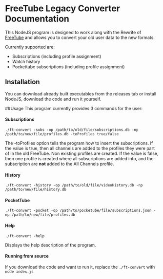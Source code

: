 # FreeTube Legacy Converter Documentation
This NodeJS program is designed to work along with the Rewrite of [FreeTube](https://github.com/FreeTubeApp/FreeTube) and allows you to convert your old user data to the new formats.

Currently supported are:
* Subscriptions (including profile assignment)
* Watch history
* Pockettube subscriptions (including profile assignment)


## Installation
You can download already built executables from the releases tab or install NodeJS, download the code and run it yourself.

##Usage
This program currently provides 3 commands for the user:
#### Subscriptions
`./ft-convert -subs -op /path/to/old/file/subscriptions.db -np /path/to/new/file/profiles.db -toProfiles true/false`

The -toProfiles option tells the program how to insert the subscriptions. If the value is true, then all channels are added to the profiles they were part of in the old FreeTube. Non existing profiles are created.
If the value is false, then one profile is created where all subscriptions are added into, and the subscription are **not** added to the All Channels profile.
 
 #### History
 `./ft-convert -history -op /path/to/old/file/videoHistory.db -np /path/to/new/file/history.db`
 
 #### PocketTube
 `./ft-convert -pocket -op /path/to/pocketube/file/subscriptions.json -np /path/to/new/file/profiles.db`
 
 #### Help
 `./ft-convert -help`
 
 Displays the help description of the program.

 #### Running from source
 If you download the code and want to run it, replace the `./ft-convert` with `node index.js`
